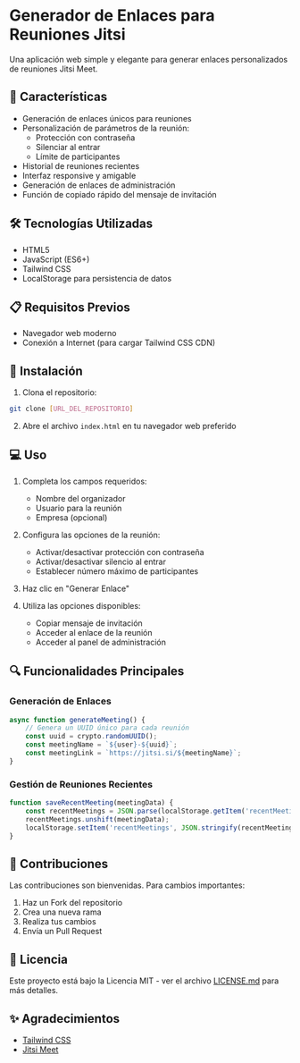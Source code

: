 # Generador de Enlaces para Reuniones Jitsi

Una aplicación web simple y elegante para generar enlaces personalizados de reuniones Jitsi Meet.

## 🚀 Características

- Generación de enlaces únicos para reuniones
- Personalización de parámetros de la reunión:
  - Protección con contraseña
  - Silenciar al entrar
  - Límite de participantes
- Historial de reuniones recientes
- Interfaz responsive y amigable
- Generación de enlaces de administración
- Función de copiado rápido del mensaje de invitación

## 🛠️ Tecnologías Utilizadas

- HTML5
- JavaScript (ES6+)
- Tailwind CSS
- LocalStorage para persistencia de datos

## 📋 Requisitos Previos

- Navegador web moderno
- Conexión a Internet (para cargar Tailwind CSS CDN)

## 🔧 Instalación

1. Clona el repositorio:
```bash
git clone [URL_DEL_REPOSITORIO]
```

2. Abre el archivo `index.html` en tu navegador web preferido

## 💻 Uso

1. Completa los campos requeridos:
   - Nombre del organizador
   - Usuario para la reunión
   - Empresa (opcional)

2. Configura las opciones de la reunión:
   - Activar/desactivar protección con contraseña
   - Activar/desactivar silencio al entrar
   - Establecer número máximo de participantes

3. Haz clic en "Generar Enlace"

4. Utiliza las opciones disponibles:
   - Copiar mensaje de invitación
   - Acceder al enlace de la reunión
   - Acceder al panel de administración

## 🔍 Funcionalidades Principales

### Generación de Enlaces
```javascript
async function generateMeeting() {
    // Genera un UUID único para cada reunión
    const uuid = crypto.randomUUID();
    const meetingName = `${user}-${uuid}`;
    const meetingLink = `https://jitsi.si/${meetingName}`;
}
```

### Gestión de Reuniones Recientes
```javascript
function saveRecentMeeting(meetingData) {
    const recentMeetings = JSON.parse(localStorage.getItem('recentMeetings') || '[]');
    recentMeetings.unshift(meetingData);
    localStorage.setItem('recentMeetings', JSON.stringify(recentMeetings.slice(0, 5)));
}
```

## 🤝 Contribuciones

Las contribuciones son bienvenidas. Para cambios importantes:

1. Haz un Fork del repositorio
2. Crea una nueva rama
3. Realiza tus cambios
4. Envía un Pull Request

## 📄 Licencia

Este proyecto está bajo la Licencia MIT - ver el archivo [LICENSE.md](LICENSE.md) para más detalles.

## ✨ Agradecimientos

- [Tailwind CSS](https://tailwindcss.com/)
- [Jitsi Meet](https://meet.jit.si/)